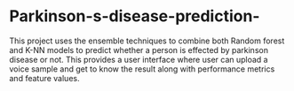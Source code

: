 # Parkinson-s-disease-prediction-
This project uses the ensemble techniques to combine both Random forest and K-NN models to predict whether a person is effected by parkinson disease or not.
This provides a user interface where user can upload a voice sample and get to know the result along with performance metrics and feature values.
